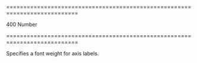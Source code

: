 <!--**
/*-------------------------------------------
    Auto-generated file. Do not modify.
-------------------------------------------

**-->
===========================================================================
<!--default-->400<!--/default-->
<!--type-->Number<!--/type-->
===========================================================================

<!--shortDescription-->
Specifies a font weight for axis labels.
<!--/shortDescription-->

<!--fullDescription-->

<!--/fullDescription-->